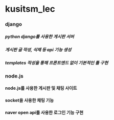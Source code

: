 # kusitsm_lec

### django

##### python django를 사용한 게시판 서버
##### 게시판 글 작성, 삭제 등 api 기능 생성
##### templates 작성을 통해 프론트엔드 없이 기본적인 틀 구현


### node.js

#### node.js를 사용한 게시판 및 채팅 사이트
#### socket을 사용한 채팅 기능
#### naver open api를 사용한 로그인 기능 구현
